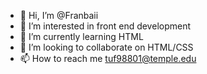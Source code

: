 - 👋 Hi, I’m @Franbaii
- 👀 I’m interested in front end development
- 🌱 I’m currently learning HTML
- 💞️ I’m looking to collaborate on HTML/CSS
- 📫 How to reach me tuf98801@temple.edu

<!---
Franbaii/Franbaii is a ✨ special ✨ repository because its `README.md` (this file) appears on your GitHub profile.
You can click the Preview link to take a look at your changes.
--->
